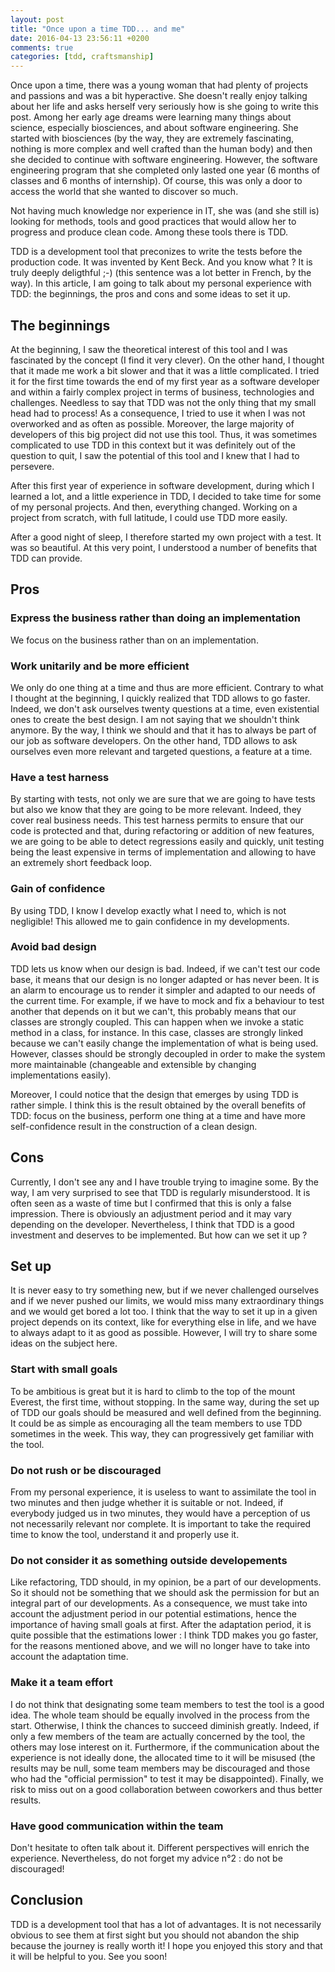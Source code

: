 ```yaml
---
layout: post
title: "Once upon a time TDD... and me"
date: 2016-04-13 23:56:11 +0200
comments: true
categories: [tdd, craftsmanship]
---
```


Once upon a time, there was a young woman that had plenty of projects and passions and was a bit hyperactive. She doesn't really enjoy talking about her life and asks herself very seriously how is she going to write this post.
Among her early age dreams were learning many things about science, especially biosciences, and about software engineering. She started with biosciences (by the way, they are extremely fascinating, nothing is more complex and well crafted than the human body) and then she decided to continue with software engineering. However, the software engineering program that she completed only lasted one year (6 months of classes and 6 months of internship). Of course, this was only a door to access the world that she wanted to discover so much.

<!-- more -->

Not having much knowledge nor experience in IT, she was (and she still is) looking for methods, tools and good practices that would allow her to progress and produce clean code. Among these tools there is TDD.

TDD is a development tool that preconizes to write the tests before the production code. It was invented by Kent Beck. And you know what ? It is truly deeply deligthful ;-) (this sentence was a lot better in French, by the way). In this article, I am going to talk about my personal experience with TDD: the beginnings, the pros and cons and some ideas to set it up.

## The beginnings

At the beginning, I saw the theoretical interest of this tool and I was fascinated by the concept (I find it very clever). On the other hand, I thought that it made me work a bit slower and that it was a little complicated.
I tried it for the first time towards the end of my first year as a software developer and within a fairly complex project in terms of business, technologies and challenges. Needless to say that TDD was not the only thing that my small head had to process! As a consequence, I tried to use it when I was not overworked and as often as possible. Moreover, the large majority of developers of this big project did not use this tool. Thus, it was sometimes complicated to use TDD in this context but it was definitely out of the question to quit, I saw the potential of this tool and I knew that I had to persevere.

After this first year of experience in software development, during which I learned a lot, and a little experience in TDD, I decided to take time for some of my personal projects. And then, everything changed. Working on a project from scratch, with full latitude, I could use TDD more easily.

After a good night of sleep, I therefore started my own project with a test. It was so beautiful. At this very point, I understood a number of benefits that TDD can provide.

## Pros

### Express the business rather than doing an implementation

We focus on the business rather than on an implementation.

### Work unitarily and be more efficient

We only do one thing at a time and thus are more efficient. Contrary to what I thought at the beginning, I quickly realized that TDD allows to go faster. Indeed, we don't ask ourselves twenty questions at a time, even existential ones to create the best design. I am not saying that we shouldn't think anymore. By the way, I think we should and that it has to always be part of our job as software developers. On the other hand, TDD allows to ask ourselves even more relevant and targeted questions, a feature at a time.

### Have a test harness

By starting with tests, not only we are sure that we are going to have tests but also we know that they are going to be more relevant. Indeed, they cover real business needs.
This test harness permits to ensure that our code is protected and that, during refactoring or addition of new features, we are going to be able to detect regressions easily and quickly, unit testing being the least expensive in terms of implementation and allowing to have an extremely short feedback loop.

### Gain of confidence

By using TDD, I know I develop exactly what I need to, which is not negligible! This allowed me to gain confidence in my developments.

### Avoid bad design

TDD lets us know when our design is bad. Indeed, if we can't test our code base, it means that our design is no longer adapted or has never been. It is an alarm to encourage us to render it simpler and adapted to our needs of the current time. For example, if we have to mock and fix a behaviour to test another that depends on it but we can't, this probably means that our classes are strongly coupled. This can happen when we invoke a static method in a class, for instance. In this case, classes are strongly linked because we can't easily change the implementation of what is being used. However, classes should be strongly decoupled in order to make the system more maintainable (changeable and extensible by changing implementations easily).

Moreover, I could notice that the design that emerges by using TDD is rather simple. I think this is the result obtained by the overall benefits of TDD: focus on the business, perform one thing at a time and have more self-confidence result in the construction of a clean design.

## Cons

Currently, I don't see any and I have trouble trying to imagine some. By the way, I am very surprised to see that TDD is regularly misunderstood. It is often seen as a waste of time but I confirmed that this is only a false impression. There is obviously an adjustment period and it may vary depending on the developer. Nevertheless, I think that TDD is a good investment and deserves to be implemented. But how can we set it up ?

## Set up

It is never easy to try something new, but if we never challenged ourselves and if we never pushed our limits, we would miss many extraordinary things and we would get bored a lot too. I think that the way to set it up in a given project depends on its context, like for everything else in life, and we have to always adapt to it as good as possible. However, I will try to share some ideas on the subject here.

### Start with small goals

To be ambitious is great but it is hard to climb to the top of the mount Everest, the first time, without stopping. In the same way, during the set up of TDD our goals should be measured and well defined from the beginning. It could be as simple as encouraging all the team members to use TDD sometimes in the week. This way, they can progressively get familiar with the tool.

### Do not rush or be discouraged

From my personal experience, it is useless to want to assimilate the tool in two minutes and then judge whether it is suitable or not. Indeed, if everybody judged us in two minutes, they would have a perception of us not necessarily relevant nor complete. It is important to take the required time to know the tool, understand it and properly use it.

### Do not consider it as something outside developements

Like refactoring, TDD should, in my opinion, be a part of our developments. So it should not be something that we should ask the permission for but an integral part of our developments. As a consequence, we must take into account the adjustment period in our potential estimations, hence the importance of having small goals at first. After the adaptation period, it is quite possible that the estimations lower : I think TDD makes you go faster, for the reasons mentioned above, and we will no longer have to take into account the adaptation time.

### Make it a team effort

I do not think that designating some team members to test the tool is a good idea. The whole team should be equally involved in the process from the start. Otherwise, I think the chances to succeed diminish greatly. Indeed, if only a few members of the team are actually concerned by the tool, the others may lose interest on it. Furthermore, if the communication about the experience is not ideally done, the allocated time to it will be misused (the results may be null, some team members may be discouraged and those who had the "official permission" to test it may be disappointed). Finally, we risk to miss out on a good collaboration between coworkers and thus better results.

### Have good communication within the team

Don't hesitate to often talk about it. Different perspectives will enrich the experience. Nevertheless, do not forget my advice n°2 : do not be discouraged!

## Conclusion

TDD is a development tool that has a lot of advantages. It is not necessarily obvious to see them at first sight but you should not abandon the ship because the journey is really worth it! I hope you enjoyed this story and that it will be helpful to you. See you soon!